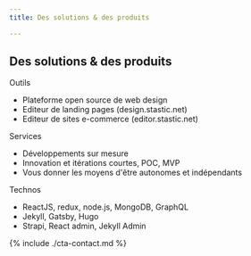 ```yaml
---
title: Des solutions & des produits

---
```

## Des solutions & des produits

Outils

* Plateforme open source de web design
* Editeur de landing pages (design.stastic.net)
* Editeur de sites e-commerce (editor.stastic.net)

Services

* Développements sur mesure
* Innovation et itérations courtes, POC, MVP
* Vous donner les moyens d'être autonomes et indépendants

Technos

* ReactJS, redux, node.js, MongoDB, GraphQL
* Jekyll, Gatsby, Hugo
* Strapi, React admin, Jekyll Admin

{% include ./cta-contact.md %}